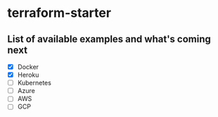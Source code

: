 # terraform-starter

## List of available examples and what's coming next
- [x] Docker
- [x] Heroku 
- [ ] Kubernetes
- [ ] Azure
- [ ] AWS
- [ ] GCP